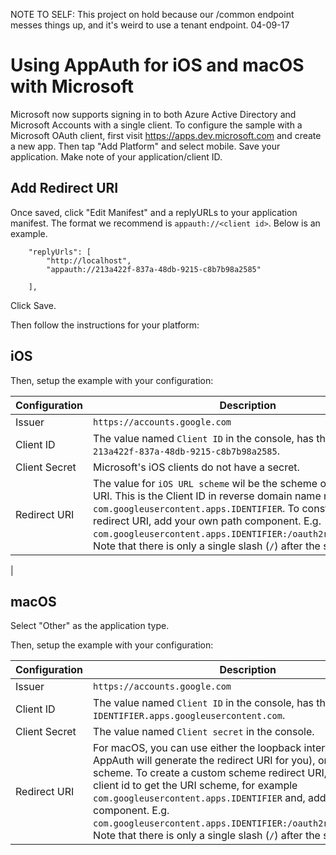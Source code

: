 NOTE TO SELF: This project on hold because our /common endpoint messes things up, and it's weird to use a tenant endpoint. 04-09-17

# Using AppAuth for iOS and macOS with Microsoft

Microsoft now supports signing in to both Azure Active Directory and Microsoft Accounts with a single client. To configure the sample with a Microsoft OAuth client, first visit
https://apps.dev.microsoft.com and create a
new app. Then tap "Add Platform" and select mobile. Save your application. Make note of your application/client ID.

## Add Redirect URI

Once saved, click "Edit Manifest" and a replyURLs to your application manifest. The format we recommend is `appauth://<client id>`. Below is an example.

```
    "replyUrls": [
        "http://localhost",
        "appauth://213a422f-837a-48db-9215-c8b7b98a2585"
        
    ],
```
Click Save.

Then follow the instructions for your platform:

## iOS

Then, setup the example with your configuration:

| Configuration | Description      |
|---------------|------------------|
| Issuer        | `https://accounts.google.com`|
| Client ID     | The value named `Client ID` in the console, has the format `213a422f-837a-48db-9215-c8b7b98a2585`.|
| Client Secret | Microsoft's iOS clients do not have a secret.|
| Redirect URI  | The value for `iOS URL scheme` wil be the scheme of your redirect URI. This is the Client ID in reverse domain name notation, e.g. `	com.googleusercontent.apps.IDENTIFIER`. To construct the redirect URI, add your own path component. E.g. `	com.googleusercontent.apps.IDENTIFIER:/oauth2redirect/google`. Note that there is only a single slash (`/`) after the scheme.| 
|

## macOS

Select "Other" as the application type.

Then, setup the example with your configuration:

| Configuration | Description      |
|---------------|------------------|
| Issuer        | `https://accounts.google.com`|
| Client ID     | The value named `Client ID` in the console, has the format `IDENTIFIER.apps.googleusercontent.com`.|
| Client Secret | The value named `Client secret` in the console.|
| Redirect URI  | For macOS, you can use either the loopback interface (where AppAuth will generate the redirect URI for you), or a custom scheme. To create a custom scheme redirect URI, reverse the client id to get the URI scheme, for example `	com.googleusercontent.apps.IDENTIFIER` and, add your own path component. E.g. `com.googleusercontent.apps.IDENTIFIER:/oauth2redirect/google`. Note that there is only a single slash (`/`) after the scheme.| 

